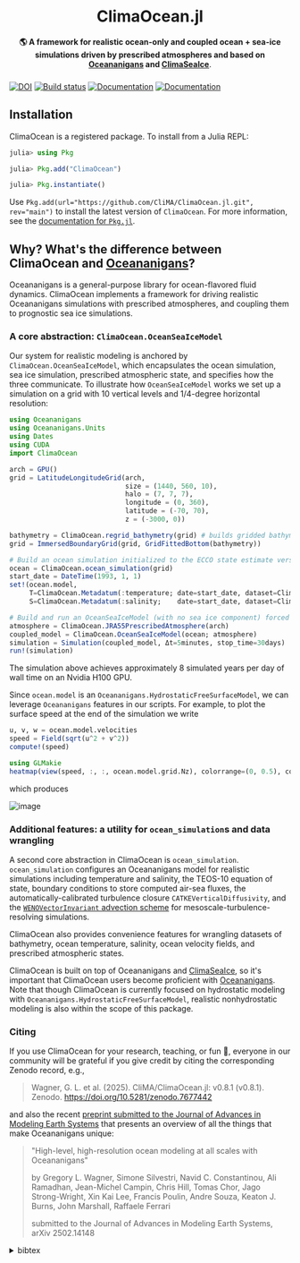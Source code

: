 <!-- Title -->
<h1 align="center">
  ClimaOcean.jl
</h1>

<!-- description -->
<p align="center">
  <strong>🌎 A framework for realistic ocean-only and coupled ocean + sea-ice simulations driven by prescribed atmospheres and based on <a href=https://github.com/CliMA/Oceananigans.jl>Oceananigans</a> and <a href=https://github.com/CliMA/ClimaSeaIce.jl>ClimaSeaIce</a></strong>.
</p>

###

[![DOI](https://zenodo.org/badge/DOI/10.5281/zenodo.7677442.svg?style=flat-square)](https://doi.org/10.5281/zenodo.7677442)
[![Build status](https://badge.buildkite.com/3113cca353b83df3b5855d3f0d69827124614aef7017c835d2.svg?style=flat-square)](https://buildkite.com/clima/climaocean-ci)
[![Documentation](https://img.shields.io/badge/documentation-stable%20release-blue?style=flat-square)](https://clima.github.io/ClimaOceanDocumentation/stable)
[![Documentation](https://img.shields.io/badge/documentation-in%20development-orange?style=flat-square)](https://clima.github.io/ClimaOceanDocumentation/dev)

## Installation

ClimaOcean is a registered package. To install from a Julia REPL:

```julia
julia> using Pkg

julia> Pkg.add("ClimaOcean")

julia> Pkg.instantiate()
```

Use `Pkg.add(url="https://github.com/CliMA/ClimaOcean.jl.git", rev="main")` to install the latest version of `ClimaOcean`.
For more information, see the [documentation for `Pkg.jl`](https://pkgdocs.julialang.org).

## Why? What's the difference between ClimaOcean and [Oceananigans](https://github.com/CliMA/Oceananigans.jl)?

Oceananigans is a general-purpose library for ocean-flavored fluid dynamics.
ClimaOcean implements a framework for driving realistic Oceananigans simulations with prescribed atmospheres, and coupling them to prognostic sea ice simulations.

### A core abstraction: `ClimaOcean.OceanSeaIceModel`

Our system for realistic modeling is anchored by `ClimaOcean.OceanSeaIceModel`, which encapsulates the ocean simulation, sea ice simulation, prescribed atmospheric state, and specifies how the three communicate.
To illustrate how `OceanSeaIceModel` works we set up a simulation on a grid with 10 vertical levels and 1/4-degree horizontal resolution:

```julia
using Oceananigans
using Oceananigans.Units
using Dates
using CUDA
import ClimaOcean

arch = GPU()
grid = LatitudeLongitudeGrid(arch,
                             size = (1440, 560, 10),
                             halo = (7, 7, 7),
                             longitude = (0, 360),
                             latitude = (-70, 70),
                             z = (-3000, 0))

bathymetry = ClimaOcean.regrid_bathymetry(grid) # builds gridded bathymetry based on ETOPO1
grid = ImmersedBoundaryGrid(grid, GridFittedBottom(bathymetry))

# Build an ocean simulation initialized to the ECCO state estimate version 2 on Jan 1, 1993
ocean = ClimaOcean.ocean_simulation(grid)
start_date = DateTime(1993, 1, 1)
set!(ocean.model,
     T=ClimaOcean.Metadatum(:temperature; date=start_date, dataset=ClimaOcean.ECCO2Daily()),
     S=ClimaOcean.Metadatum(:salinity;    date=start_date, dataset=ClimaOcean.ECCO2Daily()))

# Build and run an OceanSeaIceModel (with no sea ice component) forced by JRA55 reanalysis
atmosphere = ClimaOcean.JRA55PrescribedAtmosphere(arch)
coupled_model = ClimaOcean.OceanSeaIceModel(ocean; atmosphere)
simulation = Simulation(coupled_model, Δt=5minutes, stop_time=30days)
run!(simulation)
```

The simulation above achieves approximately 8 simulated years per day of wall time on an Nvidia H100 GPU.

Since `ocean.model` is an `Oceananigans.HydrostaticFreeSurfaceModel`, we can leverage `Oceananigans` features in our scripts.
For example, to plot the surface speed at the end of the simulation we write

```julia
u, v, w = ocean.model.velocities
speed = Field(sqrt(u^2 + v^2))
compute!(speed)

using GLMakie
heatmap(view(speed, :, :, ocean.model.grid.Nz), colorrange=(0, 0.5), colormap=:magma, nan_color=:lightgray)
```

which produces

![image](https://github.com/user-attachments/assets/4c484b93-38fe-4840-bf7d-63a3a59d29e1)

### Additional features: a utility for `ocean_simulation`s and data wrangling

A second core abstraction in ClimaOcean is `ocean_simulation`. `ocean_simulation` configures an Oceananigans model for realistic simulations including temperature and salinity, the TEOS-10 equation of state, boundary conditions to store computed air-sea fluxes, the automatically-calibrated turbulence closure `CATKEVerticalDiffusivity`, and the [`WENOVectorInvariant` advection scheme](http://doi.org/10.1029/2023MS004130) for mesoscale-turbulence-resolving simulations.

ClimaOcean also provides convenience features for wrangling datasets of bathymetry, ocean temperature, salinity, ocean velocity fields, and prescribed atmospheric states.

ClimaOcean is built on top of Oceananigans and [ClimaSeaIce](https://github.com/CliMA/ClimaSeaIce.jl), so it's important that ClimaOcean users become proficient with [Oceananigans](https://github.com/CliMA/Oceananigans.jl).
Note that though ClimaOcean is currently focused on hydrostatic modeling with `Oceananigans.HydrostaticFreeSurfaceModel`, realistic nonhydrostatic modeling is also within the scope of this package.


### Citing

If you use ClimaOcean for your research, teaching, or fun 🤩, everyone in our community will be grateful
if you give credit by citing the corresponding Zenodo record, e.g.,

> Wagner, G. L. et al. (2025). CliMA/ClimaOcean.jl: v0.8.1 (v0.8.1). Zenodo. https://doi.org/10.5281/zenodo.7677442

and also the recent [preprint submitted to the Journal of Advances in Modeling Earth Systems](https://arxiv.org/abs/2502.14148) that presents an overview of all the things that make Oceananigans unique:

> "High-level, high-resolution ocean modeling at all scales with Oceananigans"
>
> by Gregory L. Wagner, Simone Silvestri, Navid C. Constantinou, Ali Ramadhan, Jean-Michel Campin,
> Chris Hill, Tomas Chor, Jago Strong-Wright, Xin Kai Lee, Francis Poulin, Andre Souza, Keaton J. Burns,
> John Marshall, Raffaele Ferrari
>
> submitted to the Journal of Advances in Modeling Earth Systems, arXiv 2502.14148

<details><summary>bibtex</summary>
  <pre><code>@article{Oceananigans-overview-paper-2025,
  title = {{High-level, high-resolution ocean modeling at all scales with Oceananigans}},
  author = {G. L. Wagner and S. Silvestri and N. C. Constantinou and A. Ramadhan and J.-M. Campin and C. Hill and T. Chor and J. Strong-Wright and X. K. Lee and F. Poulin and A. Souza and K. J. Burns and J. Marshall and R. Ferrari},
  journal = {arXiv preprint},
  year = {2025},
  archivePrefix = {arXiv},
  eprint = {2502.14148},
  doi = {10.48550/arXiv.2502.14148},
  notes = {submitted to the Journal of Advances in Modeling Earth Systems},
}</code></pre>
</details>
